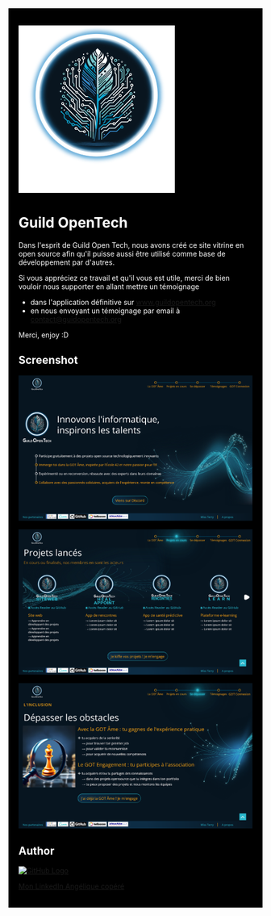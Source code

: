 <div style="background-color: black; color: white; padding: 20px;">


![](./images/Logos/logo_99px.webp)

# Guild OpenTech

Dans l'esprit de Guild Open Tech, nous avons créé ce site vitrine en open source afin qu'il puisse aussi être utilisé comme base de développement par d'autres.

Si vous appréciez ce travail et qu'il vous est utile, merci de bien vouloir nous supporter en allant mettre un témoignage

- dans l'application définitive sur www.guildopentech.org
- en nous envoyant un témoignage par email à contact@guidopentech.org

Merci, enjoy :D

## Screenshot

![](./images/screenshotmd/Screenshot%202024-08-27%20at%2014-00-49%20Guild%20Open%20Tech.png)

![](./images/screenshotmd/Screenshot%202024-08-27%20at%2014-01-55%20Guild%20Open%20Tech.png)

![](./images/screenshotmd/Screenshot%202024-08-27%20at%2014-02-24%20Guild%20Open%20Tech.png)

## Author

[![GitHub Logo](https://img.shields.io/badge/GitHub-100000?style=flat&logo=github&logoColor=white)](https://github.com/Tonyac-create)

<a href="https://www.linkedin.com/in/angelique-copere-dev/">Mon LinkedIn Angélique copéré</a>

</div>
